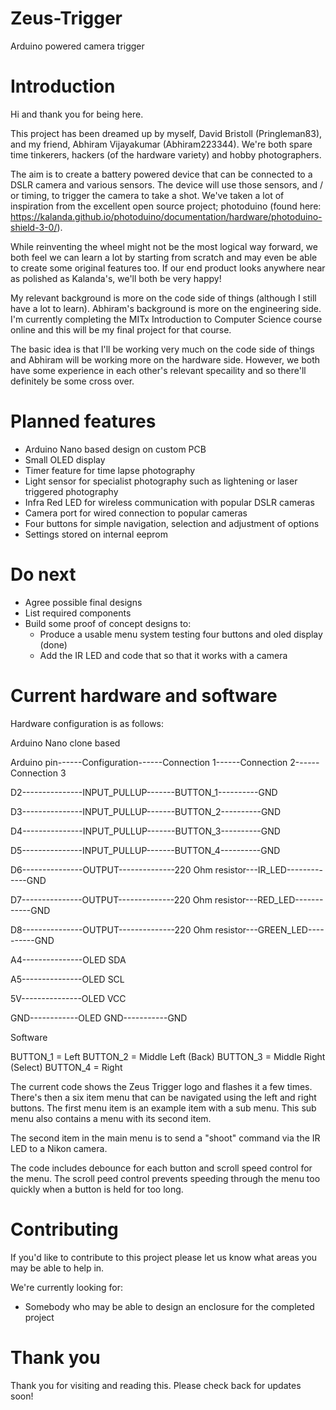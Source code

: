 # Zeus-Trigger
Arduino powered camera trigger

# Introduction
Hi and thank you for being here.

This project has been dreamed up by myself, David Bristoll (Pringleman83), and my friend, Abhiram Vijayakumar (Abhiram223344). We're both spare time tinkerers, hackers (of the hardware variety) and hobby photographers.

The aim is to create a battery powered device that can be connected to a DSLR camera and various sensors. The device will use those sensors, and / or timing, to trigger the camera to take a shot. We've taken a lot of inspiration from the excellent open source project;  photoduino (found here: https://kalanda.github.io/photoduino/documentation/hardware/photoduino-shield-3-0/).

While reinventing the wheel might not be the most logical way forward, we both feel we can learn a lot by starting from scratch and may even be able to create some original features too. If our end product looks anywhere near as polished as Kalanda's, we'll both be very happy!

My relevant background is more on the code side of things (although I still have a lot to learn). Abhiram's background is more on the engineering side. I'm currently completing the MITx Introduction to Computer Science course online and this will be my final project for that course.

The basic idea is that I'll be working very much on the code side of things and Abhiram will be working more on the hardware side. However, we both have some experience in each other's relevant specaility and so there'll definitely be some cross over.

# Planned features

* Arduino Nano based design on custom PCB
* Small OLED display
* Timer feature for time lapse photography
* Light sensor for specialist photography such as lightening or laser triggered photography
* Infra Red LED for wireless communication with popular DSLR cameras
* Camera port for wired connection to popular cameras
* Four buttons for simple navigation, selection and adjustment of options
* Settings stored on internal eeprom

# Do next

* Agree possible final designs
* List required components
* Build some proof of concept designs to:
  * Produce a usable menu system testing four buttons and oled display (done)
  * Add the IR LED and code that so that it works with a camera
  
# Current hardware and software

Hardware configuration is as follows:

Arduino Nano clone based

Arduino pin------Configuration------Connection 1------Connection 2------Connection 3

D2---------------INPUT_PULLUP-------BUTTON_1----------GND

D3---------------INPUT_PULLUP-------BUTTON_2----------GND

D4---------------INPUT_PULLUP-------BUTTON_3----------GND

D5---------------INPUT_PULLUP-------BUTTON_4----------GND

D6---------------OUTPUT--------------220 Ohm resistor---IR_LED-------------GND

D7---------------OUTPUT--------------220 Ohm resistor---RED_LED------------GND

D8---------------OUTPUT--------------220 Ohm resistor---GREEN_LED----------GND



A4---------------OLED SDA

A5---------------OLED SCL

5V---------------OLED VCC

GND------------OLED GND-----------GND


Software

BUTTON_1 = Left
BUTTON_2 = Middle Left (Back)
BUTTON_3 = Middle Right (Select)
BUTTON_4 = Right

The current code shows the Zeus Trigger logo and flashes it a few times.
There's then a six item menu that can be navigated using the left and right buttons.
The first menu item is an example item with a sub menu. This sub menu also contains a menu with its second item.

The second item in the main menu is to send a "shoot" command via the IR LED to a Nikon camera.

The code includes debounce for each button and scroll speed control for the menu.
The scroll peed control prevents speeding through the menu too quickly when a button is held for too long.


# Contributing

If you'd like to contribute to this project please let us know what areas you may be able to help in.

We're currently looking for:

* Somebody who may be able to design an enclosure for the completed project

# Thank you

Thank you for visiting and reading this. Please check back for updates soon!

